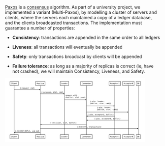 [Paxos](https://paxos.systems/how/)
is a
[consensus](https://en.wikipedia.org/wiki/Consensus_(computer_science)) algorithm.
As part of a university project, we implemented a variant (Multi-Paxos), by modelling
a cluster of servers and clients, where the servers each maintained a copy of a ledger database, and
the clients broadcasted transactions. The implementation must guarantee a number of properties:

- **Consistency**: transactions are appended in the same order to all ledgers

- **Liveness**: all transactions will eventually be appended

- **Safety**: only transactions broadcast by clients will be appended

- **Failure tolerance**: as long as a majority of replicas is correct (ie, have not crashed),
we will maintain Consistency, Liveness, and Safety.

<img src="assets/multiPaxosUml.png" class="centered border-radius" style="width: min(90%, 650px)"
caption="UML diagram of the lifecycle a Client's request"
/>
